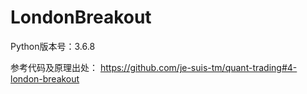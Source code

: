 # LondonBreakout
Python版本号：3.6.8

参考代码及原理出处：
https://github.com/je-suis-tm/quant-trading#4-london-breakout

